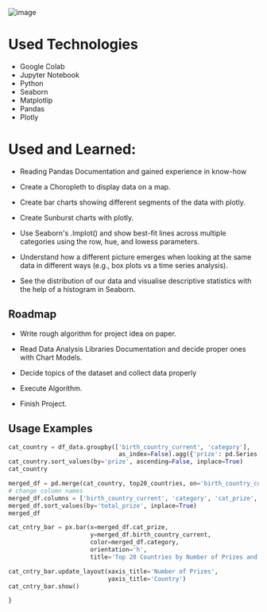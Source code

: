 ![image](https://user-images.githubusercontent.com/83639803/222931471-2786cd70-32d0-4135-bd30-c85b74f2707c.png)


# Used Technologies

- Google Colab
- Jupyter Notebook
- Python 
- Seaborn
- Matplotlip 
- Pandas
- Plotly



# Used and Learned:


- Reading Pandas Documentation and gained experience in know-how

- Create a Choropleth to display data on a map.

- Create bar charts showing different segments of the data with plotly.

- Create Sunburst charts with plotly.

- Use Seaborn's .lmplot() and show best-fit lines across multiple categories using the row, hue, and lowess parameters.

- Understand how a different picture emerges when looking at the same data in different ways (e.g., box plots vs a time series analysis).

- See the distribution of our data and visualise descriptive statistics with the help of a histogram in Seaborn.




## Roadmap 

- Write rough algorithm for project idea on paper.

- Read Data Analysis Libraries Documentation and decide proper ones with Chart Models.

- Decide topics of the dataset and collect data properly

- Execute Algorithm.

- Finish Project.
  


  
## Usage Examples

```python
cat_country = df_data.groupby(['birth_country_current', 'category'], 
                               as_index=False).agg({'prize': pd.Series.count})
cat_country.sort_values(by='prize', ascending=False, inplace=True)
cat_country

merged_df = pd.merge(cat_country, top20_countries, on='birth_country_current')
# change column names
merged_df.columns = ['birth_country_current', 'category', 'cat_prize', 'total_prize'] 
merged_df.sort_values(by='total_prize', inplace=True)
merged_df

cat_cntry_bar = px.bar(x=merged_df.cat_prize,
                       y=merged_df.birth_country_current,
                       color=merged_df.category,
                       orientation='h',
                       title='Top 20 Countries by Number of Prizes and Category')

cat_cntry_bar.update_layout(xaxis_title='Number of Prizes', 
                            yaxis_title='Country')
cat_cntry_bar.show()

}
```

  
